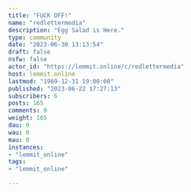```yaml
---
title: "FUCK OFF!" 
name: "redlettermedia"
description: "Egg Salad is Here."
type: community
date: "2023-06-30 13:13:54"
draft: false
nsfw: false
actor_id: "https://lemmit.online/c/redlettermedia"
host: lemmit.online
lastmod: "1969-12-31 19:00:00"
published: "2023-06-22 17:27:13"
subscribers: 6
posts: 165
comments: 0
weight: 165
dau: 0
wau: 0
mau: 0
instances:
- "lemmit_online"
tags: 
- "lemmit_online"

---
```


